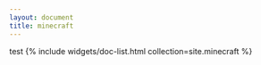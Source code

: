 ```yaml
---
layout: document
title: minecraft
---
```

test
{% include widgets/doc-list.html collection=site.minecraft %}
